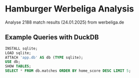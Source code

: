 # Hamburger Werbeliga Analysis

Analyse 2188 match results (24.01.2025) from werbeliga.de

## Example Queries with DuckDB
```sql
INSTALL sqlite;
LOAD sqlite;
ATTACH 'app.db' AS db (TYPE sqlite);
USE db;
SHOW TABLES;
SELECT * FROM db.matches ORDER BY home_score DESC LIMIT 5;
```
